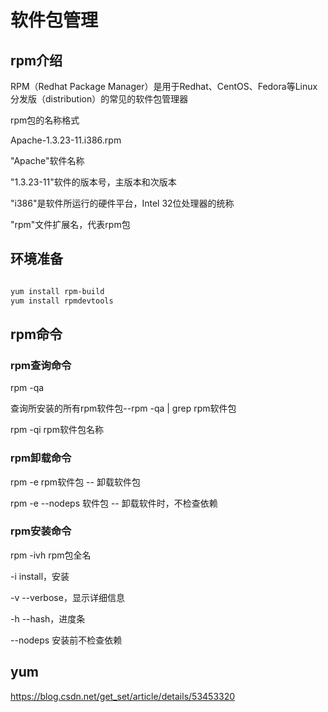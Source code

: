 # 软件包管理

## rpm介绍

RPM（Redhat Package Manager）是用于Redhat、CentOS、Fedora等Linux 分发版（distribution）的常见的软件包管理器

rpm包的名称格式

Apache-1.3.23-11.i386.rpm

"Apache"软件名称

"1.3.23-11"软件的版本号，主版本和次版本

"i386"是软件所运行的硬件平台，Intel 32位处理器的统称

"rpm"文件扩展名，代表rpm包

## 环境准备

```bash

yum install rpm-build
yum install rpmdevtools

```

## rpm命令

### rpm查询命令

rpm -qa

查询所安装的所有rpm软件包--rpm -qa | grep rpm软件包

rpm -qi rpm软件包名称

### rpm卸载命令

rpm -e rpm软件包 -- 卸载软件包

rpm -e --nodeps 软件包 -- 卸载软件时，不检查依赖

### rpm安装命令

rpm -ivh rpm包全名

-i install，安装

-v --verbose，显示详细信息

-h --hash，进度条

--nodeps 安装前不检查依赖

## yum



https://blog.csdn.net/get_set/article/details/53453320
